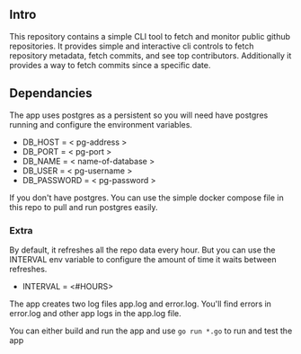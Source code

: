 ## Intro

This repository contains a simple CLI tool to fetch and monitor public github repositories.
It provides simple and interactive cli controls to fetch repository metadata, fetch commits, and see top contributors. Additionally it provides a way to fetch commits since a specific date. 

## Dependancies
The app uses postgres as a persistent so you will need have postgres running and configure 
the environment variables.
- DB_HOST = < pg-address >
- DB_PORT = < pg-port >
- DB_NAME =  < name-of-database >
- DB_USER =  < pg-username >
- DB_PASSWORD =  < pg-password >

If you don't have postgres. You can use the simple docker compose file in this repo to pull and run postgres easily.

### Extra
By default, it refreshes all the repo data every hour. But you can use the INTERVAL env variable to configure the amount of time it waits between refreshes.
- INTERVAL = <#HOURS>

The app creates two log files app.log and error.log.
You'll find errors in error.log and other app logs in the app.log file.

You can either build and run the app and use 
```go run *.go``` to run and test the app
